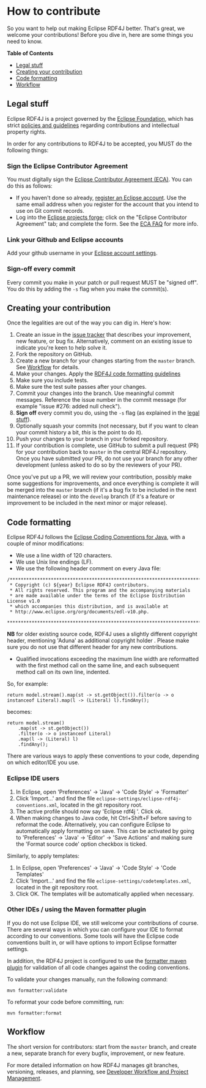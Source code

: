 # How to contribute

So you want to help out making Eclipse RDF4J better. That's great, we welcome your contributions! 
Before you dive in, here are some things you need to know.

**Table of Contents**  

- [Legal stuff](#legal-stuff)
- [Creating your contribution](#creating-your-contribution)
- [Code formatting](#code-formatting)
- [Workflow](#workflow) 
	
## Legal stuff

Eclipse RDF4J is a project governed by the [Eclipse Foundation](http://www.eclipse.org/), which has strict [policies and guidelines](https://wiki.eclipse.org/Development_Resources#Policies_and_Guidelines) regarding contributions and intellectual property rights.

In order for any contributions to RDF4J to be accepted, you MUST do the following things:

### Sign the Eclipse Contributor Agreement
You must digitally sign the [Eclipse Contributor Agreement (ECA)](https://www.eclipse.org/legal/ECA.php). You can do this as follows: 

* If you haven't done so already, [register an Eclipse account](https://dev.eclipse.org/site_login/createaccount.php). Use the same email address when you register for the account that you intend to use on Git commit records. 
* Log into the [Eclipse projects forge](http://www.eclipse.org/contribute/cla); click on the "Eclipse Contributor Agreement" tab; and complete the form. See the [ECA FAQ](https://www.eclipse.org/legal/ecafaq.php) for more info. 

### Link your Github and Eclipse accounts

Add your github username in your [Eclipse account settings](https://dev.eclipse.org/site_login/#open_tab_accountsettings).

### Sign-off every commit

Every commit you make in your patch or pull request MUST be "signed off". You do this by adding the `-s` flag when you make the commit(s).

## Creating your contribution

Once the legalities are out of the way you can dig in. Here's how:

1. Create an issue in the [issue tracker](https://github.com/eclipse/rdf4j/issues) that describes your improvement, new feature, or bug fix. Alternatively, comment on an existing issue to indicate you're keen to help solve it.
2. Fork the repository on GitHub.
3. Create a new branch for your changes starting from the `master` branch. See [Workflow](#workflow) for details.
4. Make your changes. Apply the [RDF4J code formatting guidelines](#code-formatting)
5. Make sure you include tests.
6. Make sure the test suite passes after your changes.
7. Commit your changes into the branch. Use meaningful commit messages. Reference the issue number in the commit message (for example "issue #276: added null check").
8. **Sign off** every commit you do, using the `-s` flag (as explained in the [legal stuff](#legal-stuff)).
9. Optionally squash your commits (not necessary, but if you want to clean your commit history a bit, _this_ is the point to do it).
10. Push your changes to your branch in your forked repository.
11. If your contribution is complete, use GitHub to submit a pull request (PR)
	for your contribution back to `master` in the central RDF4J repository.
	Once you have submitted your PR, do not use your branch for any other
	development (unless asked to do so by the reviewers of your PR). 

Once you've put up a PR, we will review your contribution, possibly make some
suggestions for improvements, and once everything is complete it will be merged
into the `master` branch (if it's a bug fix to be included in the next
maintenance release) or into the `develop` branch (if it's a feature or
improvement to be included in the next minor or major release).

## Code formatting

Eclipse RDF4J follows the [Eclipse Coding Conventions for Java](https://wiki.eclipse.org/Coding_Conventions), with a couple of minor modifications:

- We use a line width of 120 characters.
- We use Unix line endings (LF).
- We use the following header comment on every Java file:

```
/*******************************************************************************
 * Copyright (c) ${year} Eclipse RDF4J contributors.
 * All rights reserved. This program and the accompanying materials
 * are made available under the terms of the Eclipse Distribution License v1.0
 * which accompanies this distribution, and is available at
 * http://www.eclipse.org/org/documents/edl-v10.php.
 *******************************************************************************/
 ```

**NB** for older existing source code, RDF4J uses a slightly different
copyright header, mentioning 'Aduna' as additional copyright holder . Please
make sure you do not use that different header for any new contributions. 

- Qualified invocations exceeding the maximum line width are reformatted with the first method call on the same line, and each subsequent method call on its own line, indented. 

So, for example:

```
return model.stream().map(st -> st.getObject()).filter(o -> o instanceof Literal).map(l -> (Literal) l).findAny(); 
```

becomes:

```
return model.stream()
    .map(st -> st.getObject())
    .filter(o -> o instanceof Literal)
    .map(l -> (Literal) l)
    .findAny(); 
```

There are various ways to apply these conventions to your code, depending on which editor/IDE you use.

### Eclipse IDE users

1. In Eclipse, open 'Preferences' -> 'Java' -> 'Code Style' -> 'Formatter' 
2. Click 'Import...' and find the file `eclipse-settings/eclipse-rdf4j-conventions.xml`, located in the git repository root.
3. The active profile should now say 'Eclipse rdf4j '. Click ok.
4. When making changes to Java code, hit Ctrl+Shift+F before saving to reformat the code. Alternatively, you can configure Eclipse to automatically apply formatting on save. This can be activated by going to 'Preferences' -> 'Java' -> 'Editor' -> 'Save Actions' and making sure the 'Format source code' option checkbox is ticked.

Similarly, to apply templates:

1. In Eclipse, open 'Preferences' -> 'Java' -> 'Code Style' -> 'Code Templates' 
2. Click 'Import...' and find the file `eclipse-settings/codetemplates.xml`, located in the git repository root.
3. Click OK. The templates will be automatically applied when necessary. 

### Other IDEs / using the Maven formatter plugin

If you do not use Eclipse IDE, we still welcome your contributions of course. There are several ways in which you can configure your IDE to format according to our conventions. Some tools will have the Eclipse code conventions built in, or will have options to import Eclipse formatter settings. 

In addition, the RDF4J project is configured to use the [formatter maven plugin](https://code.revelc.net/formatter-maven-plugin/) for validation of all code changes against the coding conventions. 

To validate your changes manually, run the following command:

```
mvn formatter:validate
```

To reformat your code before committing, run:


```
mvn formatter:format
```

## Workflow 

The short version for contributors: start from the `master` branch, and create a new, separate branch for every bugfix, improvement, or new feature. 

For more detailed information on how RDF4J manages git branches, versioning, releases, and planning, see [Developer Workflow and Project Management](http://docs.rdf4j.org/developer/#_developer_workflow_and_project_management).
